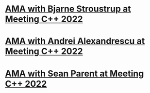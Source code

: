 # [AMA with Bjarne Stroustrup at Meeting C++ 2022](https://www.youtube.com/watch?v=KwLmsFgogN0&list=LL6MKUgGZ9Q8c2Ff7GnoRoqA)

# [AMA with Andrei Alexandrescu at Meeting C++ 2022](https://www.youtube.com/watch?v=HqXL1Ybf0ds&list=LL6MKUgGZ9Q8c2Ff7GnoRoqA)

# [AMA with Sean Parent at Meeting C++ 2022](https://www.youtube.com/watch?v=8SF-UR8AuPI&list=LL6MKUgGZ9Q8c2Ff7GnoRoqA)

